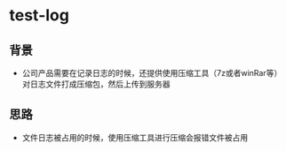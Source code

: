 # test-log


## 背景

- 公司产品需要在记录日志的时候，还提供使用压缩工具（7z或者winRar等）对日志文件打成压缩包，然后上传到服务器

## 思路

- 文件日志被占用的时候，使用压缩工具进行压缩会报错文件被占用
